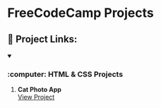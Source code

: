 # FreeCodeCamp Projects
## :link: Project Links:
<!-- HTML & CSS -->
<details open>
<summary>
   <h3>:computer: HTML & CSS Projects</h3>
</summary>

1. **Cat Photo App**  
   [View Project](https://kdrenata.github.io/FreeCodeCamp/01-ResponsiveWebDesign/01-CatPhotoApp/)
    
